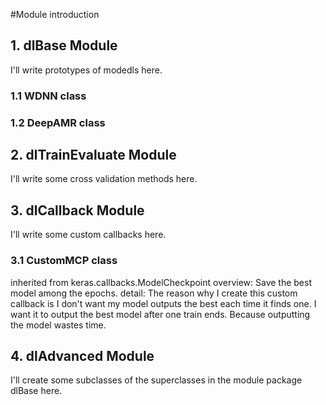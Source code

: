 #Module introduction

## 1. dlBase Module
I'll write prototypes of modedls here.
### 1.1 WDNN class
### 1.2 DeepAMR class

## 2. dlTrainEvaluate Module
I'll write some cross validation methods here.

## 3. dlCallback Module
I'll write some custom callbacks here.
### 3.1 CustomMCP class
inherited from keras.callbacks.ModelCheckpoint
overview: Save the best model among the epochs.
detail: The reason why I create this custom callback is I don't want my model outputs the best each time it finds one. I want it to output the best model after one train ends. Because outputting the model wastes time.

## 4. dlAdvanced Module
I'll create some subclasses of the superclasses in the module package dlBase here.
